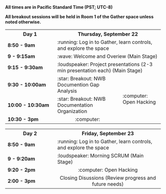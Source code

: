 **All times are in Pacific Standard Time (PST; UTC-8)**

**All breakout sessions will be held in Room 1 of the Gather space unless noted otherwise.**

<table width="400">
  <tr>
    <th style="width:145px"><b>Day 1</b></th>
    <th colspan="2"><b>Thursday, September 22</b></th>
  </tr>
  <tr>
    <td><b>8:50 - 9am</b></td>
    <td colspan="2">:running: Log in to Gather, learn controls, and explore the space</td>
  </tr>
  <tr>
    <td><b>9 - 9:15am</b></td>
    <td colspan="2">:wave: Welcome and Overiew (Main Stage)</td>
  </tr>
  <tr>
    <td><b>9:15 - 9:30am</b></td>
    <td colspan="2">:loudspeaker: Project presentations (2-3 min presentation each) (Main Stage)
    </td>
  </tr>
  <tr>
    <td><b>9:30 - 10:00am</b></td>
    <td>:star: Breakout: NWB Documention Gap Analysis
    </td>
    <td rowspan="6">:computer: Open Hacking
    </td>
  </tr>
  <tr>
    <td><b>10:00 - 10:30am</b></td>
    <td>:star: Breakout: NWB Documentation Organization
    </td>
  </tr>
  <tr>
    <td><b>10:30 - 3pm</b></td>
    <td align="center">:computer:
    </td>
  </tr>
</table>

<table width="400">
  <tr>
    <th style="width:145px"><b>Day 2</b></th>
    <th colspan="2"><b>Friday, September 23</b></th>
  </tr>
  <tr>
    <td><b>8:50 - 9am</b></td>
    <td colspan="2">:running: Log in to Gather, learn controls, and explore the space</td>
  </tr>
  <tr>
    <td><b>9 - 9:20am</b></td>
    <td colspan="2">:loudspeaker: Morning SCRUM (Main Stage)</td>
  </tr>
  <tr>
    <td><b>9:20 - 2pm</b></td>
    <td align="center">:computer: Open Hacking
    </td> 
  </tr>
  <tr>
    <td><b>2:00 - 3pm</b></td>
    <td align="center"> Closing Disussions (Review progress and future needs)
    </td> 
  </tr>
</table>

